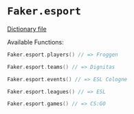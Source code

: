 # `Faker.esport`

[Dictionary file](../src/main/resources/locales/en/esport.yml)

Available Functions:  
```kotlin
Faker.esport.players() // => Froggen

Faker.esport.teams() // => Dignitas

Faker.esport.events() // => ESL Cologne

Faker.esport.leagues() // => ESL

Faker.esport.games() // => CS:GO
```
